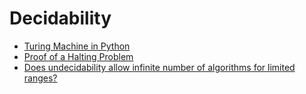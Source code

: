 # Decidability
* [Turing Machine in Python](https://github.com/marti-1/notebooks/blob/main/math/on-turing-machine-python.py)
* [Proof of a Halting Problem](https://github.com/marti-1/notebooks/blob/main/math/on-halting-problem-proof.md)
* [Does undecidability allow infinite number of algorithms for limited ranges?](https://math.stackexchange.com/q/4897209/13160)
  
